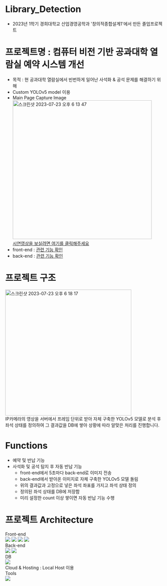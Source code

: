 # Library_Detection
- 2023년 1학기 경희대학교 산업경영공학과 '창의적종합설계1'에서 만든 졸업프로젝트

# 프로젝트명 : 컴퓨터 비전 기반 공과대학 열람실 예약 시스템 개선
- 목적 : 현 공과대학 열람실에서 빈번하게 일어난 사석화 & 공석 문제를 해결하기 위해
- Custom YOLOv5 model 이용
- Main Page Capture Image<br>
<img width="443" alt="스크린샷 2023-07-23 오후 6 13 47" src="https://github.com/kkh0331/Library_Detection/assets/99806443/3e2b1503-3265-4009-87f2-54dce86ed426"><br>
[시연영상을 보실려면 여기를 클릭해주세요](https://youtu.be/Vsal5Zp8qE0)
- front-end : [관련 기능 확인](https://github.com/kkh0331/front-end)
- back-end : [관련 기능 확인](https://github.com/kkh0331/back-end)

# 프로젝트 구조
<img width="402" alt="스크린샷 2023-07-23 오후 6 18 17" src="https://github.com/kkh0331/Library_Detection/assets/99806443/8c66314e-da8c-4e78-bcf2-139df0f28485"><br>
IP카메라의 영상을 서버에서 프레임 단위로 받아 자체 구축한 YOLOv5 모델로 분석 후 좌석 상태를 정의하여 그 결과값을 DB에 쌓아 상황에 따라 알맞은 처리를 진행합니다.

# Functions
- 예약 및 반납 기능
- 사석화 및 공석 탐지 후 자동 반납 기능
  - front-end에서 5초마다 back-end로 이미지 전송
  - back-end에서 받아온 이미지로 자체 구축한 YOLOv5 모델 돌림
  - 위의 결과값과 고정으로 넣은 좌석 좌표를 가지고 좌석 상태 정의
  - 정의된 좌석 상태를 DB에 저장함
  - 미리 설정한 count 이상 쌓이면 자동 반납 기능 수행

# 프로젝트 Architecture
Front-end<br>
<img src="https://img.shields.io/badge/React-61DAFB?style=flat-square&logo=React&logoColor=black"/> <img src="https://img.shields.io/badge/HTML5-E34F26?style=flat-square&logo=html5&logoColor=white"/> <img src="https://img.shields.io/badge/CSS3-1572B6?style=flat-square&logo=css3&logoColor=white"/> <img src="https://img.shields.io/badge/JavaScript-F7DF1E?style=flat-square&logo=javascript&logoColor=black"/><br>
Back-end<br>
<img src="https://img.shields.io/badge/django-092E20?style=flat-square&logo=django&logoColor=white"/> <img src="https://img.shields.io/badge/Python-3776AB?style=flat-square&logo=Python&logoColor=white"/> <br>
DB<br>
<img src="https://img.shields.io/badge/SQLite-003B57?style=flat-square&logo=SQLite&logoColor=white"/><br>
Cloud & Hosting : Local Host 이용<br>
Tools<br>
<img src="https://img.shields.io/badge/PyCharm-000000?style=flat-square&logo=PyCharm&logoColor=white"/><br>
